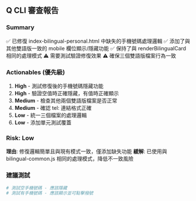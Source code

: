 ## Q CLI 審查報告

### Summary
✅ 已修復 index-bilingual-personal.html 中缺失的手機號碼處理邏輯
✅ 添加了與其他雙語版一致的 mobile 欄位顯示/隱藏功能
✅ 保持了與 renderBilingualCard 相同的處理模式
⚠️ 需要測試驗證修復效果
⚠️ 確保三個雙語版檔案行為一致

### Actionables (優先級)
1. **High** - 測試修復後的手機號碼隱藏功能
2. **High** - 驗證空值時正確隱藏，有值時正確顯示
3. **Medium** - 檢查其他兩個雙語版檔案是否正常
4. **Medium** - 確認 tel: 連結格式正確
5. **Low** - 統一三個檔案的處理邏輯
6. **Low** - 添加單元測試覆蓋

### Risk: Low
**理由**: 修復邏輯簡單且與現有模式一致，僅添加缺失功能
**緩解**: 已使用與 bilingual-common.js 相同的處理模式，降低不一致風險

### 建議測試
```bash
# 測試空手機號碼 - 應該隱藏
# 測試有手機號碼 - 應該顯示並可點擊撥號
```
